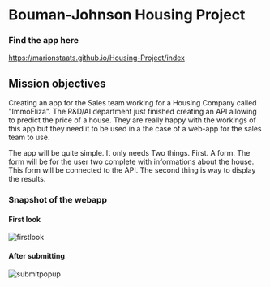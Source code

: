 # Bouman-Johnson Housing Project

### Find the app here
https://marionstaats.github.io/Housing-Project/index

## Mission objectives
Creating an app for the Sales team working for a Housing Company called "ImmoEliza". The R&D/AI department just finished creating an API allowing to predict the price of a house. They are really happy with the workings of this app but they need it to be used in a the case of a web-app for the sales team to use.

The app will be quite simple. It only needs Two things.
First. A form. The form will be for the user two complete with informations about the house.
This form will be connected to the API.
The second thing is way to display the results. 

### Snapshot of the webapp

#### First look

![firstlook](https://github.com/marionstaats/Housing-Project/image1.png?raw=true)

#### After submitting

![submitpopup](https://github.com/marionstaats/Housing-Project/image2.png?raw=true)




